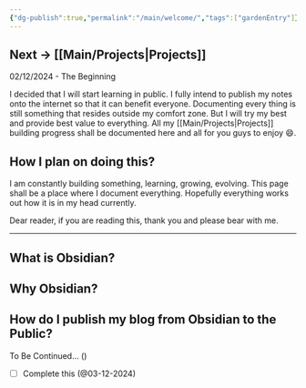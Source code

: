 ```yaml
---
{"dg-publish":true,"permalink":"/main/welcome/","tags":["gardenEntry"]}
---
```


Next -> [[Main/Projects\|Projects]]
---

02/12/2024 - The Beginning

I decided that I will start learning in public. I fully intend to publish my notes onto the internet so that it can benefit everyone. Documenting every thing is still something that resides outside my comfort zone. But I will try my best and provide best value to everything. All my [[Main/Projects\|Projects]] building progress shall be documented here and all for you guys to enjoy 😄. 

## How I plan on doing this?

I am constantly building something, learning, growing, evolving. This page shall be a place where I document everything. Hopefully everything works out how it is in my head currently. 

Dear reader, if you are reading this, thank you and please bear with me. 

--- 

## What is Obsidian?

## Why Obsidian?
## How do I publish my blog from Obsidian to the Public?

To Be Continued... ()
- [ ] Complete this (@03-12-2024)


